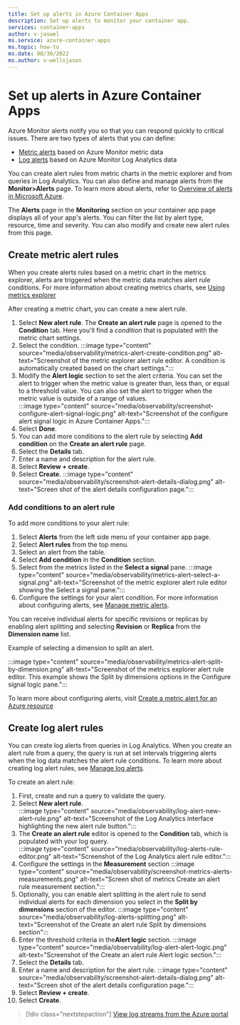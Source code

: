 ```yaml
---
title: Set up alerts in Azure Container Apps
description: Set up alerts to monitor your container app.
services: container-apps
author: v-jaswel
ms.service: azure-container-apps
ms.topic: how-to
ms.date: 08/30/2022
ms.author: v-wellsjason
---
```


# Set up alerts in Azure Container Apps

Azure Monitor alerts notify you so that you can respond quickly to critical issues.  There are two types of alerts that you can define:

- [Metric alerts](../azure-monitor/alerts/alerts-metric-overview.md) based on Azure Monitor metric data
- [Log alerts](../azure-monitor/alerts/alerts-unified-log.md) based on Azure Monitor Log Analytics data

You can create alert rules from metric charts in the metric explorer and from queries in Log Analytics.  You can also define and manage alerts from the **Monitor>Alerts** page.  To learn more about alerts, refer to [Overview of alerts in Microsoft Azure](../azure-monitor/alerts/alerts-overview.md).

The **Alerts** page in the **Monitoring** section on your container app page displays all of your app's alerts.  You can filter the list by alert type, resource, time and severity.  You can also modify and create new alert rules from this page.

## Create metric alert rules

When you create alerts rules based on a metric chart in the metrics explorer, alerts are triggered when the metric data matches alert rule conditions. For more information about creating metrics charts, see [Using metrics explorer](metrics.md#using-metrics-explorer)

After creating a metric chart, you can create a new alert rule.

1. Select **New alert rule**.  The **Create an alert rule** page is opened to the **Condition** tab.  Here you'll find a *condition* that is populated with the metric chart settings. 
1. Select the condition.
    :::image type="content" source="media/observability/metrics-alert-create-condition.png" alt-text="Screenshot of the metric explorer alert rule editor.  A condition is automatically created based on the chart settings.":::
1. Modify the **Alert logic** section to set the alert criteria. You can set the alert to trigger when the metric value is greater than, less than, or equal to a threshold value.  You can also set the alert to trigger when the metric value is outside of a range of values.  
    :::image type="content" source="media/observability/screenshot-configure-alert-signal-logic.png" alt-text="Screenshot of the configure alert signal logic in Azure Container Apps.":::
1. Select **Done**.
1. You can add more conditions to the alert rule by selecting **Add condition** on the **Create an alert rule** page.  
1. Select the **Details** tab.
1. Enter a name and description for the alert rule.
1. Select **Review + create**.
1. Select **Create**.
   :::image type="content" source="media/observability/screenshot-alert-details-dialog.png" alt-text="Screen shot of the alert details configuration page.":::


### Add conditions to an alert rule

To add more conditions to your alert rule:

1. Select **Alerts**  from the left side menu of your container app page.
1. Select **Alert rules** from the top menu.
1. Select an alert from the table.
1. Select **Add condition** in the **Condition** section.
1. Select from the metrics listed in the **Select a signal** pane.
  :::image type="content" source="media/observability/metrics-alert-select-a-signal.png" alt-text="Screenshot of the metric explorer alert rule editor showing the Select a signal pane.":::
1. Configure the settings for your alert condition.  For more information about configuring alerts, see [Manage metric alerts](../azure-monitor/alerts/alerts-metric.md).

 You can receive individual alerts for specific revisions or replicas by enabling alert splitting and selecting **Revision** or **Replica** from the **Dimension name** list.

Example of selecting a dimension to split an alert.

:::image type="content" source="media/observability/metrics-alert-split-by-dimension.png" alt-text="Screenshot of the metrics explorer alert rule editor.  This example shows the Split by dimensions options in the Configure signal logic pane.":::

 To learn more about configuring alerts, visit [Create a metric alert for an Azure resource](../azure-monitor/alerts/tutorial-metric-alert.md)

## Create log alert rules

You can create log alerts from queries in Log Analytics.  When you create an alert rule from a query, the query is run at set intervals triggering alerts when the log data matches the alert rule conditions.  To learn more about creating log alert rules, see [Manage log alerts](../azure-monitor/alerts/alerts-log.md).

To create an alert rule:

1. First, create and run a query to validate the query.  
1. Select **New alert rule**.  
:::image type="content" source="media/observability/log-alert-new-alert-rule.png" alt-text="Screenshot of the Log Analytics interface highlighting the new alert rule button.":::
1. The **Create an alert rule** editor is opened to the **Condition** tab, which is populated with your log query.  
  :::image type="content" source="media/observability/log-alerts-rule-editor.png" alt-text="Screenshot of the Log Analytics alert rule editor.":::
1. Configure the settings in the **Measurement**  section
  :::image type="content" source="media/observability/screenshot-metrics-alerts-measurements.png" alt-text="Screen shot of metrics Create an alert rule measurement section.":::
1. Optionally, you can enable alert splitting in the alert rule to send individual alerts for each dimension you select in the **Split by dimensions** section of the editor.
  :::image type="content" source="media/observability/log-alerts-splitting.png" alt-text="Screenshot of the Create an alert rule Split by dimensions section":::
1. Enter the threshold criteria in the**Alert logic** section.
    :::image type="content" source="media/observability/log-alert-alert-logic.png" alt-text="Screenshot of the Create an alert rule Alert logic section.":::
1. Select the **Details** tab.
1. Enter a name and description for the alert rule.
:::image type="content" source="media/observability/screenshot-alert-details-dialog.png" alt-text="Screen shot of the alert details configuration page.":::
1. Select **Review + create**.
1. Select **Create**.

> [!div class="nextstepaction"]
> [View log streams from the Azure portal](log-streaming.md)
